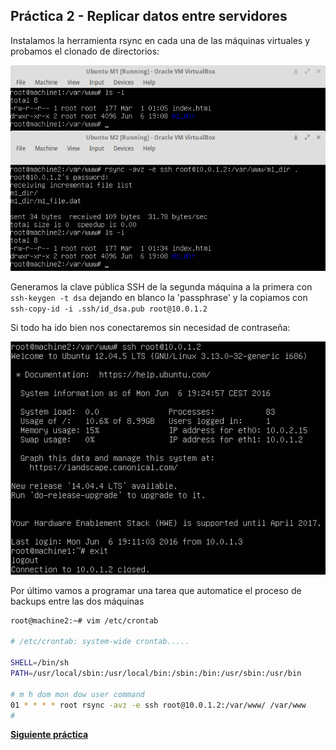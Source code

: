 ## Práctica 2 - Replicar datos entre servidores

Instalamos la herramienta rsync en cada una de las máquinas virtuales y probamos el clonado de directorios:

![Screenshot Rsync](rsync1.png)

Generamos la clave pública SSH de la segunda máquina a la primera con `ssh-keygen -t dsa` dejando en blanco la 'passphrase' y la copiamos con `ssh-copy-id -i .ssh/id_dsa.pub root@10.0.1.2`

Si todo ha ido bien nos conectaremos sin necesidad de contraseña: 

![Screenshot Rsync](ssh_without_password.png)

Por último vamos a programar una tarea que automatice el proceso de backups entre las dos máquinas

```bash
root@machine2:~# vim /etc/crontab

# /etc/crontab: system-wide crontab.....

SHELL=/bin/sh
PATH=/usr/local/sbin:/usr/local/bin:/sbin:/bin:/usr/sbin:/usr/bin

# m h dom mon dow user command
01 * * * * root rsync -avz -e ssh root@10.0.1.2:/var/www/ /var/www
#
```

[**Siguiente práctica**](../Practica3/P3.md)